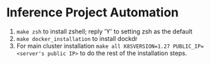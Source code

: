 # Inference Project Automation

1. `make zsh` to install zshell; reply 'Y' to setting zsh as the default
2. `make docker_installation` to install dockdr
2. For main cluster installation `make all K8SVERSION=1.27 PUBLIC_IP=<server's public IP>` to do the rest of the installation steps.

